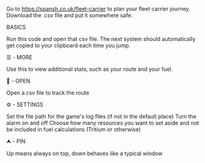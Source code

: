 Go to https://spansh.co.uk/fleet-carrier to plan your fleet carrier journey.
Download the .csv file and put it somewhere safe.

BASICS

Run this code and open that csv file.
The next system should automatically get copied to your clipboard each time you jump.


☰ - MORE
  
  Use this to view additional stats, such as your route and your fuel.
  
  
📁 - OPEN

  Open a csv file to track the route
  
  
 ⚙ - SETTINGS
 
  Set the file path for the game's log files (if not in the default place)
  Turn the alarm on and off
  Choose how many resources you want to set aside and not be included in fuel calculations (Tritium or otherwise)
  
 
 ⮝ - PIN
 
   Up means always on top, down behaves like a typical window